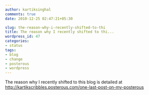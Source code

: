 ```yaml
---
author: kartiksinghal
comments: true
date: 2010-12-25 02:47:21+05:30

slug: the-reason-why-i-recently-shifted-to-thi
title: The reason why I recently shifted to thi...
wordpress_id: 47
categories:
- status
tags:
- blog
- change
- posterous
- wordpress
---
```


The reason why I recently shifted to this blog is detailed at http://kartikscribbles.posterous.com/one-last-post-on-my-posterous

